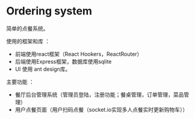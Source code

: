 # Ordering system

简单的点餐系统。

使用的框架和库 ：

- 前端使用react框架（React Hookers，ReactRouter）
- 后端使用Express框架，数据库使用sqlite
- UI 使用 ant design库。

主要功能 ： 

- 餐厅后台管理系统（管理员登陆，注册功能；餐桌管理，订单管理，菜品管理）
- 用户点餐页面（用户扫码点餐（socket.io实现多人点餐实时更新购物车））



